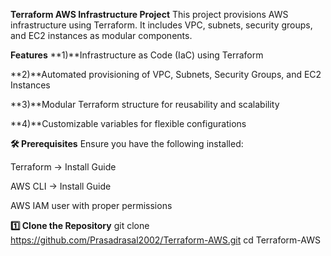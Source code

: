 **Terraform AWS Infrastructure Project**
This project provisions AWS infrastructure using Terraform. It includes VPC, subnets, security groups, and EC2 instances as modular components.

**Features**
**1)**Infrastructure as Code (IaC) using Terraform

**2)**Automated provisioning of VPC, Subnets, Security Groups, and EC2 Instances

**3)**Modular Terraform structure for reusability and scalability

**4)**Customizable variables for flexible configurations

**🛠 Prerequisites**
Ensure you have the following installed:

Terraform → Install Guide

AWS CLI → Install Guide

AWS IAM user with proper permissions

**1️⃣ Clone the Repository**
git clone https://github.com/Prasadrasal2002/Terraform-AWS.git
cd Terraform-AWS




